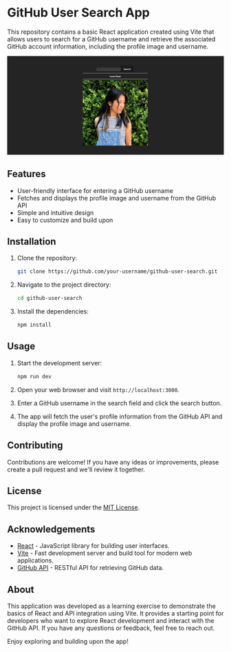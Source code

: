 # GitHub User Search App

This repository contains a basic React application created using Vite that allows users to search for a GitHub username and retrieve the associated GitHub account information, including the profile image and username.

![screenshot](app_screenshot.png)

## Features

- User-friendly interface for entering a GitHub username
- Fetches and displays the profile image and username from the GitHub API
- Simple and intuitive design
- Easy to customize and build upon

## Installation

1. Clone the repository:

   ```bash
   git clone https://github.com/your-username/github-user-search.git
   ```

2. Navigate to the project directory:

   ```bash
   cd github-user-search
   ```

3. Install the dependencies:

   ```bash
   npm install
   ```

## Usage

1. Start the development server:

   ```bash
   npm run dev
   ```

2. Open your web browser and visit `http://localhost:3000`.

3. Enter a GitHub username in the search field and click the search button.

4. The app will fetch the user's profile information from the GitHub API and display the profile image and username.

## Contributing

Contributions are welcome! If you have any ideas or improvements, please create a pull request and we'll review it together.

## License

This project is licensed under the [MIT License](LICENSE).

## Acknowledgements

- [React](https://reactjs.org/) - JavaScript library for building user interfaces.
- [Vite](https://vitejs.dev/) - Fast development server and build tool for modern web applications.
- [GitHub API](https://docs.github.com/en/rest) - RESTful API for retrieving GitHub data.

## About

This application was developed as a learning exercise to demonstrate the basics of React and API integration using Vite. It provides a starting point for developers who want to explore React development and interact with the GitHub API. If you have any questions or feedback, feel free to reach out.

Enjoy exploring and building upon the app!
